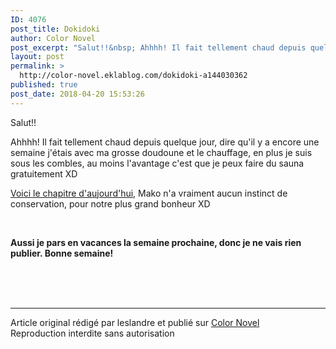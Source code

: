 ```yaml
---
ID: 4076
post_title: Dokidoki
author: Color Novel
post_excerpt: "Salut!!&nbsp; Ahhhh! Il fait tellement chaud depuis quelque jour, dire qu'il y a encore une semaine j'&eacute;tais avec ma grosse doudoune et le chauffage, en plus je suis sous les combles, au moins l'avantage c'est que je peux faire du sauna gratuitement XD Voici le chapitre d'aujourd'hui, &nbsp;Mako n'a..."
layout: post
permalink: >
  http://color-novel.eklablog.com/dokidoki-a144030362
published: true
post_date: 2018-04-20 15:53:26
---
```

<p>Salut!!&nbsp;</p>
<p>Ahhhh! Il fait tellement chaud depuis quelque jour, dire qu'il y a encore une semaine j'&eacute;tais avec ma grosse doudoune et le chauffage, en plus je suis sous les combles, au moins l'avantage c'est que je peux faire du sauna gratuitement XD</p>
<p><a href="http://color-novel.eklablog.com/dokidoki-chapitre-40-g185606">Voici le chapitre d'aujourd'hui,</a>&nbsp;Mako n'a vraiment aucun instinct de conservation, pour notre plus grand bonheur XD&nbsp;</p>
<p>&nbsp;</p>
<p><strong>Aussi je pars en vacances la semaine prochaine, donc je ne vais rien publier. Bonne semaine!</strong></p><br /><br /><br /><hr />Article original rédigé par leslandre et publié sur <a href="http://color-novel.eklablog.com/">Color Novel</a> <br /> Reproduction interdite sans autorisation